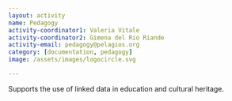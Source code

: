 ```yaml
---
layout: activity
name: Pedagogy
activity-coordinator1: Valeria Vitale
activity-coordinator2: Gimena del Rio Riande
activity-email: pedagogy@pelagios.org
category: [documentation, pedagogy]
image: /assets/images/logocircle.svg

---
```


Supports the use of linked data in education and cultural heritage.
